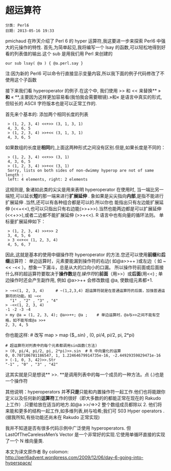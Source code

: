 # 超运算符

    分类: Perl6
    日期: 2013-05-16 19:33


pmichaud 在昨天介绍了 Perl 6 的 hyper 运算符,我这要进一步来探索 Perl6 中强大的元操作的特性.
首先,为简单起见,我将编写一个 lsay 的函数,可以轻松地得到好看的列表值的输出.这个 sub 是用我们用 Perl 来创建的

  
    our sub lsay( @a ) { @a.perl.say }


注:因为新的 Perl6 可以命令行直接显示变量内容,所以我下面的例子代码修改了不使用这个子函数

接下来我们看 hyperoperator 的例子.在这个中, 我们使用 >> 和 << 来替换** » **和** « **,主要因为这样更加容易看(我怕我会需要眼镜).»和« 是语言中真实的形式,但较长的 ASCII 字符版本也是可以正常工作的.

首先来个基本的:
添加两个相同长度的列表

     > (1, 2, 3, 4) <<+>> (3, 1, 3, 1)
     4, 3, 6, 5
     > (1, 2, 3, 4) >>+<< (3, 1, 3, 1)
     4, 3, 6, 5


如果数组的长度是**相同**的,上面这两种形式之间没有区别.但是,如果长度是不同的：
    
     > (1, 2, 3, 4) <<+>> (3, 1)
     4, 3, 6, 5
     > (1, 2, 3, 4) >>+<< (3, 1)
     Sorry, lists on both sides of non-dwimmy hyperop are not of same length :
     left: 4 elements, right: 2 elements


  这规则是, 象诸如此类的尖尖是用来表明 hyperoperator 在使用时, 当一端比另一端短,可以延长**短**的那一端来进行**扩展延伸** .
象如果是尖尖指向**内部**,是指不能进行扩展延伸 .当然,还可以有各种组合都是可以的.所以你也 能指出只有左边能扩展延伸 (<<+<<),也可以只指出只有右边能(>>+>>).当然也能两边都是可以扩展延伸 (<<+>>),或者二边都不能扩展延伸 (>>+<<).  R 语言中也有向量的循环法则。
单标量扩展延伸如下：

     > (1, 2, 3, 4) >>+>> 2
     3, 4, 5, 6
     > 3 <<+<< (1, 2, 3, 4)
     4, 5, 6, 7


因此,这就是基本的使用中缀操作符 hyperoperator 的方法.您还可以使用**前缀**和**后缀**运算符：
单边运算时，元素要能漏到操作符的右边(  如@a>>++  )或左边（ 如 ~<< -<< ）。想象一下漏斗，总是从大的口向小的口漏。
所以操作符前面或后面接什么样的超运算符要取决于**操作数**是在*操作符*的**前面**（用>>）或**后面**(用<<) ; 单边操作时还会产生副作用, 例如 @a>>++ 会修改数组 @a, 使数组元素都+1.

    > ~<<(1, 2, 3, 4)     # ~(1,2,3,4) 超运算符就是在普通运算符的后面，加强普通运算符的功能。如 ~<<
      "1" , "2" , "3" , "4"
    > -<<(1, 2, 3, 4)
    -1 -2 -3 -4
    > my @a = (1, 2, 3, 4); @a>>++; @a ;    # 单边运算时，@a与>>之间不能有空格，如不能写成@a >>+  
    2, 3, 4, 5


 

你也能这样:
    # 改写 map
    > map {$_.sin} , (0, pi/4, pi/2, pi, 2*pi)	
	
	# 超运算符对列表中的每个元素都调用sin函数(方法)
    > (0, pi/4, pi/2, pi, 2*pi)>>.sin  # R 中向量化的运算
    0, 0.707106781186547, 1, 1.22464679914735e-16, -2.44929359829471e-16
    > (-1, 0, 3, 42)>>.Str
    "-1" , "0" , "3" , "42"


这其实就是只是想说** >>. **是调用列表中的每一个成员的一种方法。点 (.)也是一个操作符

其他说明：hyperoperators 并**不只是**只能和内置操作符一起工作.他们也将能跟你定义以及任何新的**运算符**工作的很好（即大多数的的都能正常在现在的 Rakudo 上工作）.只要给放在适当的地方.如@a >>/=>>2 整个数组成员都除以 2. 他们将来能和更多的结构一起工作,如多维列表,树与哈希;我们可 S03 Hyper operators .(据我所知,有些功能还尚未在 Rakudo 正常实现)

我并不知道是否有很多代码示例中广泛使用 hyperoperators. 但 LastOfTheCarelessMen’s Vector 是一个非常好的实现.它使用单循环直接的实现了一个 N 维向量类.

本文为译文原作者 By colomon: http://perl6advent.wordpress.com/2009/12/06/day-6-going-into-hyperspace/

 